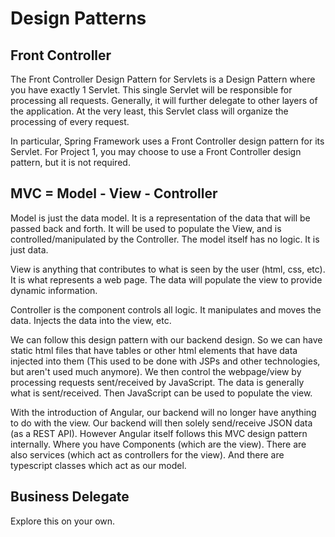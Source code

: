 # Design Patterns

## Front Controller

The Front Controller Design Pattern for Servlets is a Design Pattern where you have exactly 1 Servlet. This single Servlet will be responsible for processing all requests. Generally, it will further delegate to other layers of the application. At the very least, this Servlet class will organize the processing of every request.

In particular, Spring Framework uses a Front Controller design pattern for its Servlet. For Project 1, you may choose to use a Front Controller design pattern, but it is not required.

## MVC = Model - View - Controller

Model is just the data model. It is a representation of the data that will be passed back and forth. It will be used to populate the View, and is controlled/manipulated by the Controller. The model itself has no logic. It is just data.

View is anything that contributes to what is seen by the user (html, css, etc). It is what represents a web page. The data will populate the view to provide dynamic information.

Controller is the component controls all logic. It manipulates and moves the data. Injects the data into the view, etc.

We can follow this design pattern with our backend design. So we can have static html files that have tables or other html elements that have data injected into them (This used to be done with JSPs and other technologies, but aren't used much anymore). We then control the webpage/view by processing requests sent/received by JavaScript. The data is generally what is sent/received. Then JavaScript can be used to populate the view.

With the introduction of Angular, our backend will no longer have anything to do with the view. Our backend will then solely send/receive JSON data (as a REST API). However Angular itself follows this MVC design pattern internally. Where you have Components (which are the view). There are also services (which act as controllers for the view). And there are typescript classes which act as our model.

## Business Delegate

Explore this on your own.
